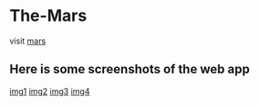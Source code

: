 # The-Mars

visit [mars](https://mars-10bd6.web.app/)

## Here is some screenshots of the web app
[img1](Screenshots/pic0.jpg)
[img2](Screenshots/pic3.jpg)
[img3](Screenshots/pic1.jpg)
[img4](Screenshots/pic2.jpg)
